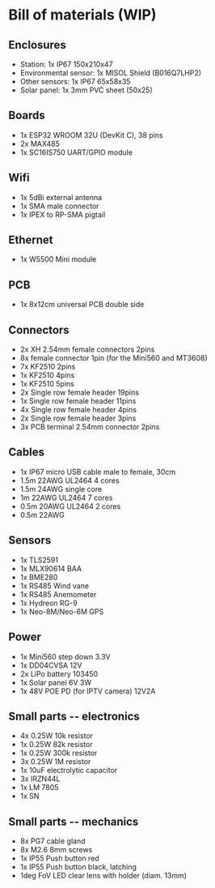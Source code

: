 # Bill of materials (WIP)

## Enclosures

- Station: 1x IP67 150x210x47
- Environmental sensor: 1x MISOL Shield (B016Q7LHP2)
- Other sensors: 1x IP67 65x58x35
- Solar panel: 1x 3mm PVC sheet (50x25)

## Boards

- 1x ESP32 WROOM 32U (DevKit C), 38 pins
- 2x MAX485
- 1x SC16IS750 UART/GPIO module

## Wifi

- 1x 5dBi external antenna
- 1x SMA male connector
- 1x IPEX to RP-SMA pigtail

## Ethernet

- 1x W5500 Mini module

## PCB

- 1x 8x12cm universal PCB double side

## Connectors

- 2x XH 2.54mm female connectors 2pins
- 8x female connector 1pin (for the Mini560 and MT3608)
- 7x KF2510 2pins
- 1x KF2510 4pins
- 1x KF2510 5pins
- 2x Single row female header 19pins
- 1x Single row female header 11pins
- 4x Single row female header 4pins
- 2x Single row female header 3pins
- 3x PCB terminal 2.54mm connector 2pins

## Cables

- 1x IP67 micro USB cable male to female, 30cm
- 1.5m 22AWG UL2464 4 cores
- 1.5m 24AWG single core
- 1m 22AWG UL2464 7 cores
- 0.5m 20AWG UL2464 2 cores
- 0.5m 22AWG

## Sensors

- 1x TLS2591
- 1x MLX90614 BAA
- 1x BME280
- 1x RS485 Wind vane
- 1x RS485 Anemometer
- 1x Hydreon RG-9
- 1x Neo-8M/Neo-6M GPS

## Power

- 1x Mini560 step down 3.3V
- 1x DD04CVSA 12V
- 2x LiPo battery 103450
- 1x Solar panel 6V 3W
- 1x 48V POE PD (for IPTV camera) 12V2A

## Small parts -- electronics

- 4x 0.25W 10k resistor
- 1x 0.25W 82k resistor
- 1x 0.25W 300k resistor
- 3x 0.25W 1M resistor
- 1x 10uF electrolytic capacitor
- 3x IRZN44L
- 1x LM 7805
- 1x SN

## Small parts -- mechanics

- 8x PG7 cable gland
- 8x M2.6 8mm screws
- 1x IP55 Push button red
- 1x IP55 Push button black, latching
- 1deg FoV LED clear lens with holder (diam. 13mm)
